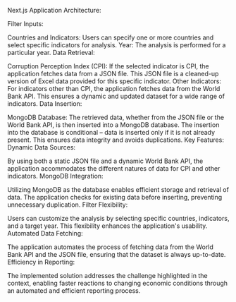 Next.js Application Architecture:



Filter Inputs:

Countries and Indicators: Users can specify one or more countries and select specific indicators for analysis.
Year: The analysis is performed for a particular year.
Data Retrieval:

Corruption Perception Index (CPI):
If the selected indicator is CPI, the application fetches data from a JSON file. This JSON file is a cleaned-up version of Excel data provided for this specific indicator.
Other Indicators:
For indicators other than CPI, the application fetches data from the World Bank API. This ensures a dynamic and updated dataset for a wide range of indicators.
Data Insertion:

MongoDB Database:
The retrieved data, whether from the JSON file or the World Bank API, is then inserted into a MongoDB database.
The insertion into the database is conditional – data is inserted only if it is not already present. This ensures data integrity and avoids duplications.
Key Features:
Dynamic Data Sources:

By using both a static JSON file and a dynamic World Bank API, the application accommodates the different natures of data for CPI and other indicators.
MongoDB Integration:

Utilizing MongoDB as the database enables efficient storage and retrieval of data.
The application checks for existing data before inserting, preventing unnecessary duplication.
Filter Flexibility:

Users can customize the analysis by selecting specific countries, indicators, and a target year. This flexibility enhances the application's usability.
Automated Data Fetching:

The application automates the process of fetching data from the World Bank API and the JSON file, ensuring that the dataset is always up-to-date.
Efficiency in Reporting:

The implemented solution addresses the challenge highlighted in the context, enabling faster reactions to changing economic conditions through an automated and efficient reporting process.
